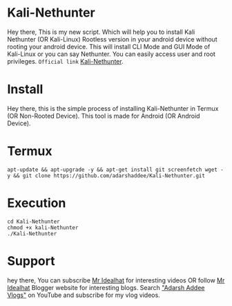 # Kali-Nethunter
Hey there, This is my new script. Which will help you to install Kali Nethunter (OR Kali-Linux) Rootless version in your android device without rooting your android device. This will install CLI Mode and GUI Mode of Kali-Linux or you can say Nethunter. You can easily access user and root privileges. `` Official link `` <a href
="https://www.kali.org/docs/nethunter/nethunter-rootless">Kali-Nethunter</a>.
# Install
Hey there, this is the simple process of installing Kali-Nethunter in Termux (OR Non-Rooted Device). This tool is made for Android (OR Android Device).

# Termux

```
apt-update && apt-upgrade -y && apt-get install git screenfetch wget -y && git clone https://github.com/adarshaddee/Kali-Nethunter.git 
```

# Execution
```
cd Kali-Nethunter
chmod +x kali-Nethunter
./Kali-Nethunter
```

# Support
hey there, You can subscribe <a href="https://youtube.com/c/mridealhat">Mr Idealhat</a> for interesting videos OR follow <a href="https://mr-idealhat.blogspot.com">Mr Idealhat</a> Blogger website for interesting blogs. Search <a href="https://www.youtube.com/channel/UCvAp_a_UY_TnAIZlpX8UmMg">"Adarsh Addee Vlogs"</a> on YouTube and subscribe for my vlog videos. 
